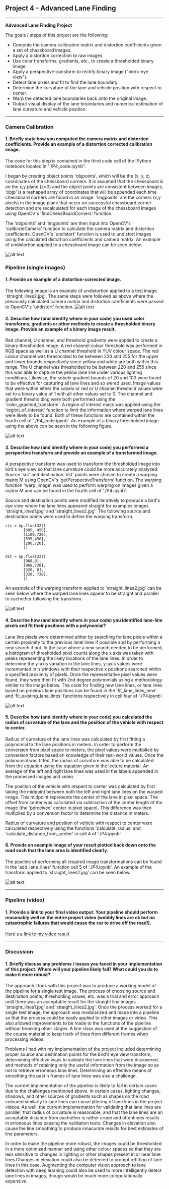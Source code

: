 ## Project 4 - Advanced Lane Finding 

---

**Advanced Lane Finding Project**

The goals / steps of this project are the following:

* Compute the camera calibration matrix and distortion coefficients given a set of chessboard images.
* Apply a distortion correction to raw images.
* Use color transforms, gradients, etc., to create a thresholded binary image.
* Apply a perspective transform to rectify binary image ("birds-eye view").
* Detect lane pixels and fit to find the lane boundary.
* Determine the curvature of the lane and vehicle position with respect to center.
* Warp the detected lane boundaries back onto the original image.
* Output visual display of the lane boundaries and numerical estimation of lane curvature and vehicle position.

[//]: # (Image References)

[image1]: ./output_images/undistorted.png "Undistorted"
[image2]: ./output_images/undistorted_lanes.png "Road Transformed"
[image3]: ./output_images/binary_example.png "Binary Example"
[image4]: ./output_images/warped.png "Warp Example"
[image5]: ./output_images/color_fit_lines.jpg "Fit Visual"
[image6]: ./output_images/example_output.png "Output"
[video1]: ./project_video_out.mp4 "Video"

---

### Camera Calibration

#### 1. Briefly state how you computed the camera matrix and distortion coefficients. Provide an example of a distortion corrected calibration image.

The code for this step is contained in the third code cell of the IPython notebook located in "./P4_code.ipynb".

I began by creating object points 'objpoints', which will be the (x, y, z) coordinates of the chessboard corners. It is assumed that the chessboard is on the x,y plane (z=0) 
and the object points are consistent between images. 'objp' is a reshaped array of coordinates that will be appended each time chessboard corners are found in an image.
'imgpoints' are the corners (x,y pixels) in the image plane that occur on successful chessboard corner detection and are recalculated for each image of the chessboard images using
OpenCV's 'findChessBoardCorners' function.

The 'objpoints' and 'imgpoints' are then input into OpenCV's 'calibrateCamera' function to calculate the camera matrix and distortion coefficients. 
OpenCV's 'undistort' function is used to undistort images using the calculated distortion coefficients and camera matrix. 
An example of undistortion applied to a chessboard image can be seen below.

![alt text][image1]

### Pipeline (single images)

#### 1. Provide an example of a distortion-corrected image.
The following image is an example of undistortion applied to a test image 'straight_lines2.jpg'. The same steps were followed as above where the previously calculated camera matrix and distortion coefficients
were passed to OpenCV's 'undistort' function.
![alt text][image2]

#### 2. Describe how (and identify where in your code) you used color transforms, gradients or other methods to create a thresholded binary image.  Provide an example of a binary image result.
Red channel, U channel, and threshold gradients were applied to create a binary thresholded image. A red channel colour threshold was performed in RGB space as well as a U channel threshold in YUV colour space.
The red colour channel was thresholded to be between 220 and 255 for the upper and lower bounds respectively since yellow and white are both within this range. The U channel was thresholded
to be between 220 and 255 since this was able to capture the yellow lane line under various lighting conditions.
Likewise, the sobelx gradient bounds of 20 and 100 were found to be effective for capturing all lane lines and so wered used. Image values that were within either the sobelx or red or U channel threshold values 
were set to a binary value of 1 with all other values set to 0. The channel and gradient thresholding were both performed using the 
'color_gradient_transform'. A region of interest mask was applied using the 'region_of_interest' function to limit the information where warped lane lines were likely to be found.
Both of these functions are contained within the fourth cell of './P4_code.ipynb'. 
An example of a binary thresholded image using the above can be seen in the following figure.

![alt text][image3]

#### 3. Describe how (and identify where in your code) you performed a perspective transform and provide an example of a transformed image.

A perspective transform was used to transform the thresholded image into bird's eye view so that lane curvature could be more accurately analyzed. 
Source 'src' and destination 'dst' points were chosen to create a warping matrix M using OpenCV's 'getPerspectiveTransform' function. The warping
function 'warp_image' was used to perform warping on images given a matrix M and can be found in the fourth cell of './P4.ipynb'. 

Source and destination points were modified iteratively to produce a bird's eye view where the lane lines appeared straight for examples images 
'straight_lines1.jpg' and 'straight_lines2.jpg'. The following source and destination points were used to define the warping transform. 

```
src = np.float32([
        [685, 450],
        [1100,720],
        [595,450],
        [200,720],
        ])

dst = np.float32([
        [960,0], 
        [960,720], 
        [320, 0], 
        [320, 720],
        ])

```
An example of the warping transform applied to 'straight_lines2.jpg' can be seen below where the warped lane lines appear to be straight and parallel to eachother
following the transform.

![alt text][image4]

#### 4. Describe how (and identify where in your code) you identified lane-line pixels and fit their positions with a polynomial?

Lane line pixels were determined either by searching for lane pixels within a certain proximity to the previous lanel lines if possible and by performing a new search if not.
In the case where a new search needed to be performed, a histogram of thresholded pixel counts along the x axis was taken with peaks representing the likely locations of the lane lines.
In order to determine the y-axis variation in the lane lines, y-axis values were incremented in n windows with their respective x positions searched within a specified proximity of pixels.
Once the representative pixel values were found, they were then fit with 2nd degree polynomials using a methodology similar to the image below. The code for finding new lane lines, or lane lines
based on previous lane positions can be found in the 'fit_lane_lines_new' and 'fit_existing_lane_lines' functions respectively in cell four of './P4.ipynb'.

![alt text][image5]

#### 5. Describe how (and identify where in your code) you calculated the radius of curvature of the lane and the position of the vehicle with respect to center.

Radius of curvature of the lane lines was calculated by first fitting a polynomial to the lane positions in meters. In order to perform the conversion from pixel space to meters,
the pixel values were multiplied by conversion factors based on knowledge of their real-world values. Once the polynomial was fitted, the radius of curvature was able to be calculated
from the equation using the equation given in the lecture material. An average of the left and right lane lines was used in the labels appended in the processed images and video.

The position of the vehicle with respect to center was calculated by first taking the midpoint between both the left and right lane lines on the warped image. This midpoint represents the
center of the lane in pixel space. The offset from center was calculated via subtraction of the center length of the image (the 'perceived' center in pixel space). This difference was then multiplied
by a conversion factor to determine the distance in meters.

Radius of curvature and position of vehicle with respect to center were calculated respectively using the functions 'calculate_radius' 
and 'calculate_distance_from_center' in cell 4 of './P4.ipynb'.

#### 6. Provide an example image of your result plotted back down onto the road such that the lane area is identified clearly.

The pipeline of performing all required image transformations can be found in the 'add_lane_lines' function cell 5 of './P4.ipynb'. An example of the transform
applied to 'straight_lines2.jpg' can be seen below.

![alt text][image6]

---

### Pipeline (video)

#### 1. Provide a link to your final video output.  Your pipeline should perform reasonably well on the entire project video (wobbly lines are ok but no catastrophic failures that would cause the car to drive off the road!).

Here's a [link to my video result](./project_video_out.mp4)

---

### Discussion

#### 1. Briefly discuss any problems / issues you faced in your implementation of this project.  Where will your pipeline likely fail?  What could you do to make it more robust?

The approach I took with this project was to produce a working model of the pipeline for a single test image. The process of choosing source and destination points, thresholding values, etc.
was a trial and error approach until there was an acceptable result for the straight line images 'straight_lines1.jpg' and 'straight_lines2.jpg'. Once the process worked for a single test image,
the approach was modularized and made into a pipeline so that the process could be easily applied to other images or video. This also allowed improvements to be made to the functions 
of the pipeline without breaking other stages. A line class was used at the suggestion of the course material to keep track of lines from different frames when processing videos.

Problems I had with my implementation of the project included determining proper source and destination points for the bird's eye view transform, determining effective ways to validate the
lane lines that were discovered, and methods of retaining only the useful information from the image so as not to retrieve erroneous lane lines. Determining an effective means of
smoothing the past n frames of lane lines was also a challenge. 

The current implementation of the pipeline is likely to fail in certain cases due to the challenges mentioned above. In certain cases, lighting changes, shadows, and other sources of gradients such as
shapes on the road coloured similarly to lane lines can cause jittering of lane lines in the project videos.
As well, the current implementation for validating that lane lines are parallel, that radius of curvature is reasonable, and that the lane lines are an acceptable distance 
from eachother is rather crude and oftentimes results in erroneous lines passing the validation tests. Changes in elevation also cause the line smoothing to produce innacurate results for
best estimates of line parameters.

In order to make the pipeline more robust, the images could be thresholded in a more optimized manner and using other colour spaces so that they are less sensitive 
to changes in lighting or other shapes present in or near lane lines.Changes in elevation could also be detected to prompt refitting of lane lines in this case. 
Augmenting the computer vision approach to lane detection with deep learning could also be used to more intelligently detect lane lines in images, though would be much more computationally expensive.


